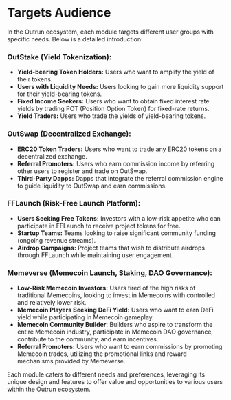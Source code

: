 # Targets Audience

In the Outrun ecosystem, each module targets different user groups with specific needs. Below is a detailed introduction:

### **OutStake (Yield Tokenization):**

* **Yield-bearing Token Holders:** Users who want to amplify the yield of their tokens.
* **Users with Liquidity Needs:** Users looking to gain more liquidity support for their yield-bearing tokens.
* **Fixed Income Seekers:** Users who want to obtain fixed interest rate yields by trading POT (Position Option Token) for fixed-rate returns.
* **Yield Traders:** Users who trade the yields of yield-bearing tokens.

### **OutSwap (Decentralized Exchange):**

* **ERC20 Token Traders:** Users who want to trade any ERC20 tokens on a decentralized exchange.
* **Referral Promoters:** Users who earn commission income by referring other users to register and trade on OutSwap.
* **Third-Party Dapps:** Dapps that integrate the referral commission engine to guide liquidity to OutSwap and earn commissions.

### **FFLaunch (Risk-Free Launch Platform):**

* **Users Seeking Free Tokens:** Investors with a low-risk appetite who can participate in FFLaunch to receive project tokens for free.
* **Startup Teams:** Teams looking to raise significant community funding (ongoing revenue streams).
* **Airdrop Campaigns:** Project teams that wish to distribute airdrops through FFLaunch while maintaining user engagement.

### **Memeverse (Memecoin Launch, Staking, DAO** Governanc&#x65;**):**

* **Low-Risk Memecoin Investors:** Users tired of the high risks of traditional Memecoins, looking to invest in Memecoins with controlled and relatively lower risk.
* **Memecoin Players Seeking DeFi Yield:** Users who want to earn DeFi yield while participating in Memecoin gameplay.
* **Memecoin Community Builder**: Builders who aspire to transform the entire Memecoin industry, participate in Memecoin DAO governance, contribute to the community, and earn incentives.
* **Referral Promoters:** Users who want to earn commissions by promoting Memecoin trades, utilizing the promotional links and reward mechanisms provided by Memeverse.

Each module caters to different needs and preferences, leveraging its unique design and features to offer value and opportunities to various users within the Outrun ecosystem.

